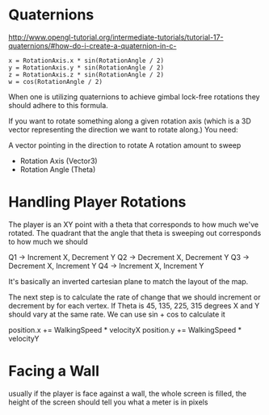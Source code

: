 # Quaternions

 http://www.opengl-tutorial.org/intermediate-tutorials/tutorial-17-quaternions/#how-do-i-create-a-quaternion-in-c-


```
x = RotationAxis.x * sin(RotationAngle / 2)
y = RotationAxis.y * sin(RotationAngle / 2)
z = RotationAxis.z * sin(RotationAngle / 2)
w = cos(RotationAngle / 2)
```

When one is utilizing quaternions to achieve gimbal lock-free
rotations they should adhere to this formula.

If you want to rotate something along a given rotation axis (which is a 3D vector
representing the direction we want to rotate along.) You need:

A vector pointing in the direction to rotate
A rotation amount to sweep


* Rotation Axis (Vector3)
* Rotation Angle (Theta)

# Handling Player Rotations
The player is an XY point with a theta that corresponds to how much
we've rotated. The quadrant that the angle that theta is sweeping out
corresponds to how much we should 

Q1 -> Increment X, Decrement Y 
Q2 -> Decrement X, Decrement Y 
Q3 -> Decrement X, Increment Y
Q4 -> Increment X, Increment Y

It's basically an inverted cartesian plane to match the layout of the map.

The next step is to calculate the rate of change that we should increment or
decrement by for each vertex. 
If Theta is 45, 135, 225, 315 degrees X and Y should vary at the same rate.
We can use sin + cos to calculate it

position.x += WalkingSpeed * velocityX
position.y += WalkingSpeed * velocityY

# Facing a Wall
usually if the player is face against a wall, the whole screen is filled, the height of the screen should tell you what a meter is in pixels
